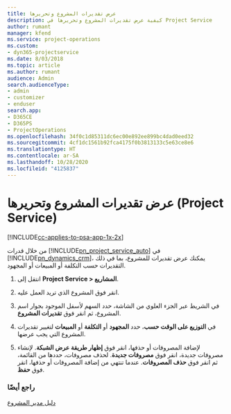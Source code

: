 ```yaml
---
title: عرض تقديرات المشروع وتحريرها
description: كيفية عرض تقديرات المشروع وتحريرها في Project Service
author: rumant
manager: kfend
ms.service: project-operations
ms.custom:
- dyn365-projectservice
ms.date: 8/03/2018
ms.topic: article
ms.author: rumant
audience: Admin
search.audienceType:
- admin
- customizer
- enduser
search.app:
- D365CE
- D365PS
- ProjectOperations
ms.openlocfilehash: 34f0c1d85311dc6ec00e892ee899bc4dad0eed32
ms.sourcegitcommit: 4cf1dc1561b92fca4175f0b3813133c5e63ce8e6
ms.translationtype: HT
ms.contentlocale: ar-SA
ms.lasthandoff: 10/28/2020
ms.locfileid: "4125837"
---
```

# <a name="view-and-edit-project-estimates-project-service"></a>عرض تقديرات المشروع وتحريرها (Project Service)

[!INCLUDE[cc-applies-to-psa-app-1x-2x](../includes/cc-applies-to-psa-app-1x-2x.md)]

من خلال قدرات [!INCLUDE[pn_project_service_auto](../includes/pn-project-service-auto.md)] في [!INCLUDE[pn_dynamics_crm](../includes/pn-dynamics-crm.md)]، يمكنك عرض تقديرات للمشروع، بما في ذلك التقديرات حسب التكلفة أو المبيعات أو المجهود.  
  
1.  انتقل إلى **Project Service > المشاريع**.  
  
2.  انقر فوق المشروع الذي تريد العمل عليه.  
  
3.  في الشريط عبر الجزء العلوي من الشاشة، حدد السهم لأسفل الموجود بجوار اسم المشروع، ثم انقر فوق **تقديرات المشروع**.  
  
4.  في **التوزيع على الوقت حسب**، حدد **المجهود** أو **التكلفة** أو **المبيعات** لتغيير تقديرات المشروع التي يجب عرضها.  
  
5.  لإضافة المصروفات أو حذفها، انقر فوق **إظهار طريقة عرض الشبكة‬**. لإنشاء مصروفات جديدة، انقر فوق **مصروفات جديدة**. لحذف مصروفات، حددها من القائمة، ثم انقر فوق **حذف المصروفات**. عندما تنتهي من إضافة المصروفات أو حذفها، انقر فوق **حفظ**.  
  
### <a name="see-also"></a>راجع أيضًا  
 [دليل مدير المشروع](../psa/project-manager-guide.md)
